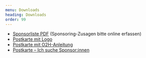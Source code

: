 ```yaml
---
menu: Downloads
heading: Downloads
order: 99
---
```

* [Sponsorliste PDF](assets/sponsorliste-2021.pdf) (Sponsoring-Zusagen bitte online erfassen)
* [Postkarte mit Logo](assets/postkarte-2021.pdf)
* [Postkarte mit O2H-Anleitung](assets/postkarte-2020-explainer.pdf)
* [Postkarte – Ich suche Sponsor:innen](assets/postkarte-2021-ichsuchesponsoren.pdf)



